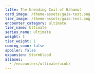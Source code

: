 ```yaml
---
title: The Unending Coil of Bahamut
card_image: /theme-assets/gaia-test.png
tier_image: /theme-assets/gaia-test.png
encounter_category: ultimate
tier_name: Ultimate
series_name: Ultimate
weight: 1
tier_weight: 1
coming_soon: false
spoiler: false
expansion: Stormblood
aliases:
  - /encounters/ultimate/ucob/
---
```

